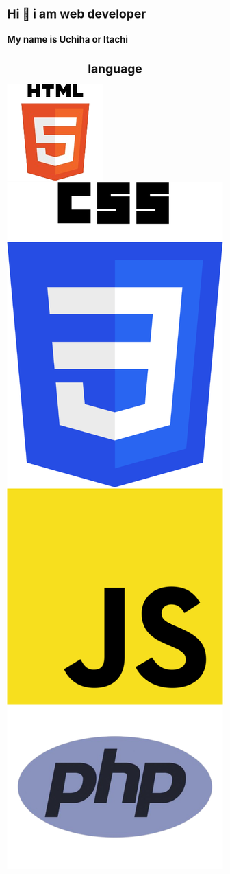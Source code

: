 <h1>Hi 👋 i am web developer</h1>

<h2> My name is Uchiha or Itachi</h2>
<h1 align="center">language</h1>
<img src="html.png" alt=""><img src="css.png" alt=""><img src="js.png" alt=""><img src="php.png" alt="">
